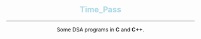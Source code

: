 <div align="center">
<h2 style="color: lightblue">Time_Pass</h2>
  <hr>
<p>Some DSA programs in <b>C</b> and <b>C++</b>.</p>
</div>
